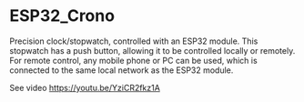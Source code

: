 # ESP32_Crono
Precision clock/stopwatch, controlled with an ESP32 module. This stopwatch has a push button, allowing it to be controlled locally or remotely. For remote control, any mobile phone or PC can be used, which is connected to the same local network as the ESP32 module.

See video https://youtu.be/YziCR2fkz1A
